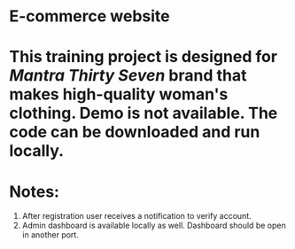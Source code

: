 E-commerce website
================

This training project is designed for *Mantra Thirty Seven* brand that makes high-quality woman's clothing.
Demo is not available.
The code can be downloaded and run locally.
================

Notes:
================

1. After registration user receives a notification to verify account. 
2. Admin dashboard is available locally as well. Dashboard should be open in another port.
